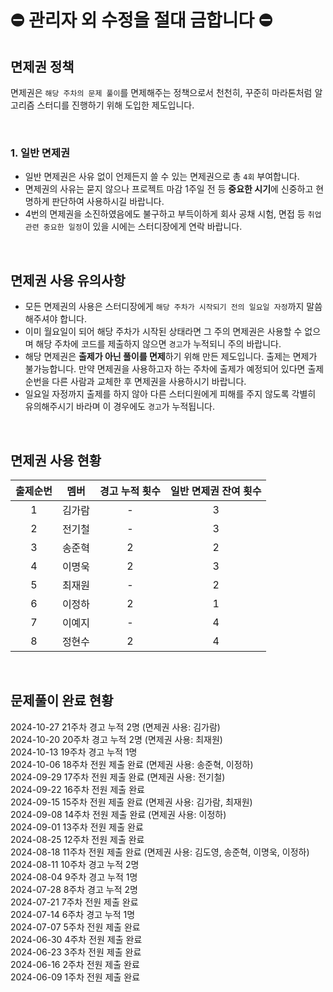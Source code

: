 # ⛔ 관리자 외 수정을 절대 금합니다 ⛔

## 면제권 정책

면제권은 `해당 주차의 문제 풀이`를 면제해주는 정책으로서 천천히, 꾸준히 마라톤처럼 알고리즘 스터디를 진행하기 위해 도입한 제도입니다.

<br>

### 1. 일반 면제권

- 일반 면제권은 사유 없이 언제든지 쓸 수 있는 면제권으로 총 `4회` 부여합니다.
- 면제권의 사유는 묻지 않으나 프로젝트 마감 1주일 전 등 **중요한 시기**에 신중하고 현명하게 판단하여 사용하시길 바랍니다.
- 4번의 면제권을 소진하였음에도 불구하고 부득이하게 회사 공채 시험, 면접 등 `취업 관련 중요한 일정`이 있을 시에는 스터디장에게 연락 바랍니다.

<br>

## 면제권 사용 유의사항

- 모든 면제권의 사용은 스터디장에게 `해당 주차가 시작되기 전의 일요일 자정`까지 말씀해주셔야 합니다.
- 이미 월요일이 되어 해당 주차가 시작된 상태라면 그 주의 면제권은 사용할 수 없으며 해당 주차에 코드를 제출하지 않으면 `경고`가 누적되니 주의 바랍니다.
- 해당 면제권은 **출제가 아닌 풀이를 면제**하기 위해 만든 제도입니다. 출제는 면제가 불가능합니다. 만약 면제권을 사용하고자 하는 주차에 출제가 예정되어 있다면 출제 순번을 다른 사람과 교체한 후 면제권을 사용하시기 바랍니다.
- 일요일 자정까지 출제를 하지 않아 다른 스터디원에게 피해를 주지 않도록 각별히 유의해주시기 바라며 이 경우에도 `경고`가 누적됩니다.

<br>

## 면제권 사용 현황

| 출제순번 |  멤버  | 경고 누적 횟수 | 일반 면제권 잔여 횟수 |
| :------: | :----: |:--------:|:------------:|
|    1     | 김가람 |    -     |      3       |
|    2     | 전기철 |    -     |      3       |
|    3     | 송준혁 |    2     |      2       |
|    4     | 이명욱 |    2     |      3       |
|    5     | 최재원 |    -     |      2       |
|    6     | 이정하 |    2     |      1       |
|    7     | 이예지 |    -     |      4       |
|    8     | 정현수 |    2     |      4       |

<br>

## 문제풀이 완료 현황

2024-10-27 21주차 경고 누적 2명 (면제권 사용: 김가람) <br>
2024-10-20 20주차 경고 누적 2명 (면제권 사용: 최재원) <br>
2024-10-13 19주차 경고 누적 1명 <br>
2024-10-06 18주차 전원 제출 완료 (면제권 사용: 송준혁, 이정하) <br>
2024-09-29 17주차 전원 제출 완료 (면제권 사용: 전기철) <br>
2024-09-22 16주차 전원 제출 완료 <br>
2024-09-15 15주차 전원 제출 완료 (면제권 사용: 김가람, 최재원) <br>
2024-09-08 14주차 전원 제출 완료 (면제권 사용: 이정하) <br>
2024-09-01 13주차 전원 제출 완료 <br>
2024-08-25 12주차 전원 제출 완료 <br>
2024-08-18 11주차 전원 제출 완료 (면제권 사용: 김도영, 송준혁, 이명욱, 이정하) <br>
2024-08-11 10주차 경고 누적 2명 <br>
2024-08-04 9주차 경고 누적 1명 <br>
2024-07-28 8주차 경고 누적 2명 <br>
2024-07-21 7주차 전원 제출 완료 <br>
2024-07-14 6주차 경고 누적 1명 <br>
2024-07-07 5주차 전원 제출 완료 <br>
2024-06-30 4주차 전원 제출 완료 <br>
2024-06-23 3주차 전원 제출 완료 <br>
2024-06-16 2주차 전원 제출 완료 <br>
2024-06-09 1주차 전원 제출 완료 <br>
